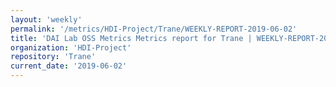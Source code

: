 ```yaml
---
layout: 'weekly'
permalink: '/metrics/HDI-Project/Trane/WEEKLY-REPORT-2019-06-02'
title: 'DAI Lab OSS Metrics Metrics report for Trane | WEEKLY-REPORT-2019-06-02'
organization: 'HDI-Project'
repository: 'Trane'
current_date: '2019-06-02'
---
```

